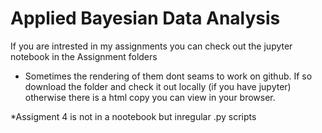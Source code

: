 # Applied Bayesian Data Analysis 

If you are intrested in my assignments you can check out the jupyter notebook in the Assignment folders
* Sometimes the rendering of them dont seams to work on github. If so download the folder and check it out locally (if you have jupyter) otherwise there is a html copy you can view in your browser.

*Assigment 4 is not in a nootebook but inregular .py scripts
